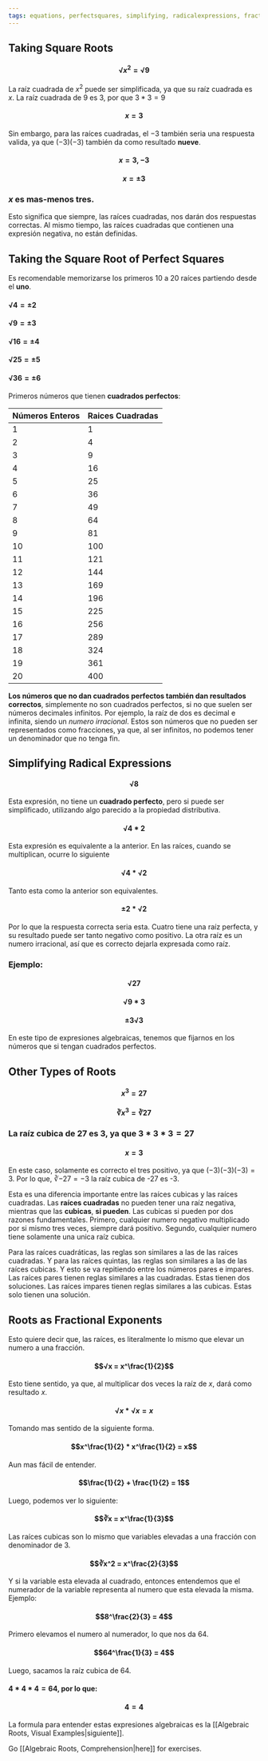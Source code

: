 ```yaml
---
tags: equations, perfectsquares, simplifying, radicalexpressions, fractionalsexponents, cuberoots, squareroots, roots, algebra
---
```


## Taking Square Roots

#### $$√x^2 = √9$$
La raíz cuadrada de $x^2$ puede ser simplificada, ya que su raíz cuadrada es $x$.
La raíz cuadrada de $9$ es 3, por que $3*3 = 9$
#### $$x = 3$$
Sin embargo, para las raíces cuadradas, el $-3$ también seria una respuesta valida, 
ya que $(-3)(-3)$ también da como resultado **nueve**.
#### $$x = 3, -3$$
#### $$x = ±3$$
### $x$ es mas-menos tres.

Esto significa que siempre, las raíces cuadradas, nos darán dos respuestas correctas.
Al mismo tiempo, las raíces cuadradas que contienen una expresión negativa, no están definidas.

## Taking the Square Root of Perfect Squares

Es recomendable memorizarse los primeros 10 a 20 raíces partiendo desde el **uno**.

#### $√4 = ±2$
#### $√9 = ±3$
#### $√16 = ±4$
#### $√25 = ±5$
#### $√36 = ±6$

Primeros números que tienen **cuadrados perfectos**:

|Números Enteros|Raices Cuadradas|
|---|---|
|1|1|
|2|4|
|3|9|
|4|16|
|5|25|
|6|36|
|7|49|
|8|64|
|9|81|
|10|100|
|11|121|
|12|144|
|13|169|
|14|196|
|15|225|
|16|256|
|17|289|
|18|324|
|19|361|
|20|400|

**Los números que no dan cuadrados perfectos también dan resultados correctos**, simplemente no son cuadrados perfectos, si no que suelen ser números decimales infinitos. Por ejemplo, la raíz de dos es decimal e infinita, siendo un _numero irracional_. Estos son números que no pueden ser representados como fracciones, ya que, al ser infinitos, no podemos tener un denominador que no tenga fin.

## Simplifying Radical Expressions

#### $$√8$$
Esta expresión, no tiene un **cuadrado perfecto**, pero si puede ser simplificado, utilizando algo parecido a la propiedad distributiva. 
#### $$√4*2$$
Esta expresión es equivalente a la anterior. En las raíces, cuando se multiplican, ocurre lo siguiente
#### $$√4 * √2$$
Tanto esta como la anterior son equivalentes.
#### $$±2*√2$$
Por lo que la respuesta correcta seria esta. Cuatro tiene una raíz perfecta, y su resultado puede ser tanto negativo como positivo. La otra raíz es un numero irracional, así que es correcto dejarla expresada como raíz.

### Ejemplo:
#### $$√27$$
#### $$√9 * 3$$
#### $$±3√3$$
En este tipo de expresiones algebraicas, tenemos que fijarnos en los números que si tengan cuadrados perfectos.

## Other Types of Roots

#### $$x^3 = 27$$
#### $$∛x^3 = ∛27$$
### La raíz cubica de 27 es 3, ya que $3*3*3 = 27$
#### $$x = 3$$
En este caso, solamente es correcto el tres positivo, ya que $(-3)(-3)(-3) = 3$.
Por lo que, $∛{-27} = -3$ la raíz cubica de -27 es -3.

Esta es una diferencia importante entre las raíces cubicas y las raíces cuadradas.
Las **raíces cuadradas** no pueden tener una raíz negativa, mientras que las **cubicas**, **si pueden**.
Las cubicas si pueden por dos razones fundamentales. Primero, cualquier numero negativo multiplicado por si mismo tres veces, siempre dará positivo. Segundo, cualquier numero tiene solamente una unica raíz cubica.

Para las raíces cuadráticas, las reglas son similares a las de las raíces cuadradas.
Y para las raíces quintas, las reglas son similares a las de las raíces cubicas.
Y esto se va repitiendo entre los números pares e impares. 
Las raíces pares tienen reglas similares a las cuadradas. Estas tienen dos soluciones.
Las raíces impares tienen reglas similares a las cubicas. Estas solo tienen una solución.

## Roots as Fractional Exponents

Esto quiere decir que, las raíces, es literalmente lo mismo que elevar un numero a una fracción. 
#### $$√x = x^\frac{1}{2}$$
Esto tiene sentido, ya que, al multiplicar dos veces la raíz de $x$, dará como resultado $x$.
#### $$√x * √x = x$$
Tomando mas sentido de la siguiente forma.
#### $$x^\frac{1}{2} * x^\frac{1}{2} = x$$
Aun mas fácil de entender.
#### $$\frac{1}{2} + \frac{1}{2} = 1$$

Luego, podemos ver lo siguiente:
#### $$∛x = x^\frac{1}{3}$$
Las raíces cubicas son lo mismo que variables elevadas a una fracción con denominador de 3.
#### $$∛x^2 = x^\frac{2}{3}$$
Y si la variable esta elevada al cuadrado, entonces entendemos que el numerador de la variable representa al numero que esta elevada la misma. Ejemplo:
#### $$8^\frac{2}{3} = 4$$
Primero elevamos el numero al numerador, lo que nos da 64.
#### $$64^\frac{1}{3} = 4$$
Luego, sacamos la raíz cubica de 64.
#### $4 * 4 * 4 = 64$, por lo que:
#### $$4 = 4$$

La formula para entender estas expresiones algebraicas es la [[Algebraic Roots, Visual Examples|siguiente]].

Go [[Algebraic Roots, Comprehension|here]] for exercises.